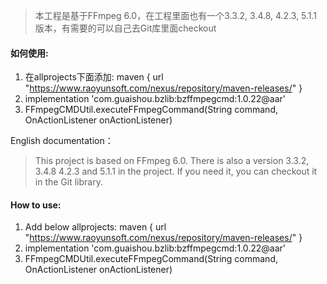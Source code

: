 > 本工程是基于FFmpeg 6.0，在工程里面也有一个3.3.2, 3.4.8, 4.2.3, 5.1.1版本，有需要的可以自己去Git库里面checkout

#### 如何使用:

1. 在allprojects下面添加:  maven { url "https://www.raoyunsoft.com/nexus/repository/maven-releases/" }
2. implementation 'com.guaishou.bzlib:bzffmpegcmd:1.0.22@aar'
3. FFmpegCMDUtil.executeFFmpegCommand(String command, OnActionListener onActionListener)



English documentation：

> This project is based on FFmpeg 6.0. There is also a version 3.3.2, 3.4.8 4.2.3 and 5.1.1 in the project. If you need it, you can checkout it in the Git library.



#### How to use:

1. Add below allprojects:  maven { url "https://www.raoyunsoft.com/nexus/repository/maven-releases/" }
2. implementation 'com.guaishou.bzlib:bzffmpegcmd:1.0.22@aar'
3. FFmpegCMDUtil.executeFFmpegCommand(String command, OnActionListener onActionListener)

